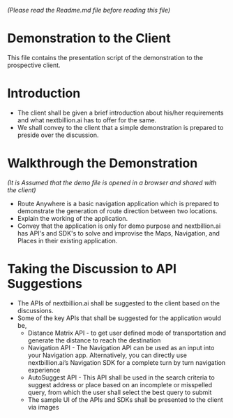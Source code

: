 _(Please read the Readme.md file before reading this file)_
# Demonstration to the Client
This file contains the presentation script of the demonstration to the prospective client.

# Introduction
- The client shall be given a brief introduction about his/her requirements and what nextbillion.ai has to offer for the same.
- We shall convey to the client that a simple demonstration is prepared to preside over the discussion.

# Walkthrough the Demonstration
_(It is Assumed that the demo file is opened in a browser and shared with the client)_
- Route Anywhere is a basic navigation application which is prepared to demonstrate the generation of route direction between two locations.
- Explain the working of the application.
- Convey that the application is only for demo purpose and nextbillion.ai has API's and SDK's to solve and improvise the Maps, Navigation, and Places in their existing application.

# Taking the Discussion to API Suggestions
- The APIs of nextbillion.ai shall be suggested to the client based on the discussions.
- Some of the key APIs that shall be suggested for the application would be, 
  - Distance Matrix API - to get user defined mode of transportation and generate the distance to reach the destination
  - Navigation API - The Navigation API can be used as an input into your Navigation app. Alternatively, you can directly use nextbillion.ai’s Navigation SDK for a complete turn by turn navigation experience
  - AutoSuggest API - This API shall be used in the search criteria to suggest address or place based on an incomplete or misspelled query, from which the user shall select the best query to submit
  - The sample UI of the APIs and SDKs shall be presented to the client via images

